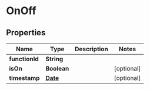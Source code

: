 
# OnOff

## Properties
Name | Type | Description | Notes
------------ | ------------- | ------------- | -------------
**functionId** | **String** |  | 
**isOn** | **Boolean** |  |  [optional]
**timestamp** | [**Date**](Date.md) |  |  [optional]



